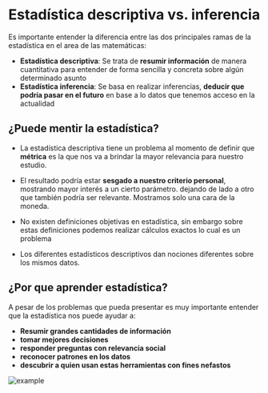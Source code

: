 # Estadística descriptiva vs. inferencia
Es importante entender la diferencia entre las dos principales ramas de la estadística en el area de las matemáticas:

- **Estadística descriptiva**: Se trata de **resumir información** de manera cuantitativa para entender de forma sencilla y concreta sobre algún determinado asunto
- **Estadística inferencia**: Se basa en realizar inferencias, **deducir que podría pasar en el futuro** en base a lo datos que tenemos acceso en la actualidad

## ¿Puede mentir la estadística?

- La estadística descriptiva tiene un problema al momento de definir que **métrica** es la que nos va a brindar la mayor relevancia para nuestro estudio. 

- El resultado podría estar **sesgado a nuestro criterio personal**, mostrando mayor interés a un cierto parámetro. dejando de lado a otro que también podría ser relevante. Mostramos solo una cara de la moneda.
- No existen definiciones objetivas en estadística, sin embargo sobre estas definiciones podemos realizar cálculos exactos lo cual es un problema
- Los diferentes estadísticos descriptivos dan nociones diferentes sobre los mismos datos.

## ¿Por que aprender estadística?

A pesar de los problemas que pueda presentar es muy importante entender que la estadística nos puede ayudar a:

- **Resumir grandes cantidades de información**
- **tomar mejores decisiones**
- **responder preguntas con relevancia social**
- **reconocer patrones en los datos**
- **descubrir a quien usan estas herramientas con fines nefastos**

![example](https://datatab.net/assets/tutorial/inferenz_deskriptiv_en.png)
